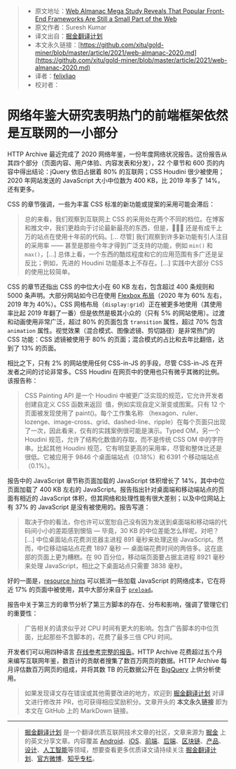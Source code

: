 > * 原文地址：[Web Almanac Mega Study Reveals That Popular Front-End Frameworks Are Still a Small Part of the Web](https://www.infoq.com/news/2021/03/web-almanac-2020)
> * 原文作者：Suresh Kumar
> * 译文出自：[掘金翻译计划](https://github.com/xitu/gold-miner)
> * 本文永久链接：[https://github.com/xitu/gold-miner/blob/master/article/2021/web-almanac-2020.md](https://github.com/xitu/gold-miner/blob/master/article/2021/web-almanac-2020.md)
> * 译者：[felixliao](https://github.com/felixliao)
> * 校对者：

# 网络年鉴大研究表明热门的前端框架依然是互联网的一小部分

HTTP Archive 最近完成了 2020 网络年鉴，一份年度网络状况报告。这份报告从其四个部分（页面内容、用户体验、内容发表和分发），22 个章节和 600 页的内容中得出结论：jQuery 依旧占据着 80% 的互联网；CSS Houdini 很少被使用；2020 年网站发送的 JavaScript 大小中位数为 400 KB，比 2019 年多了 14%，还有更多。

CSS 的章节强调，一些为丰富 CSS 标准的新功能或提案的采用可能会滞后：

> 总的来看，我们观察到互联网上 CSS 的采用处在两个不同的档位。在博客和推文中，我们更趋向于讨论最新最亮的东西，但是， 还是有成千上万的站点在使用十年前的代码。[... 尽管] 我们观察到许多新功能有引人注目的采用率 —— 甚至是那些今年才得到广泛支持的功能，例如 `min()` 和 `max()`，[...] 总体上看，一个东西的酷炫程度和它的应用范围有多广还是呈反比；例如，先进的 Houdini 功能基本上不存在。[...] 实践中大部分 CSS 的使用比较简单。

CSS 的章节还指出 CSS 的中位大小在 60 KB 左右，包含超过 400 条规则和 5000 条声明。大部分网站如今已在使用 [Flexbox 布局](https://css-tricks.com/snippets/css/a-guide-to-flexbox/)（2020 年为 60% 左右，2019 年为 40%）。CSS 网格布局（`display:grid`）正在被更多地使用（其使用率比起 2019 年翻了一番）但是依然是极其小众的（只有 5% 的网站使用）。过渡和动画使用非常广泛，超过 80% 的页面包含 `transition` 属性，超过 70% 包含 `animation` 属性。视觉效果（混合模式、图像滤镜、剪切路径）是非常热门的 CSS 功能：CSS 滤镜被使用于 80% 的页面；混合模式的占比和去年比翻倍，达到了 13% 的页面。

相比之下，只有 2% 的网站使用任何 CSS-in-JS 的手段，尽管 CSS-in-JS 在开发者之间的讨论非常多。CSS Houdini 在网页中的使用也只有微乎其微的比例。该报告称：

> CSS Painting API 是一个 Houdini 中被更广泛实现的规范，它允许开发者创建自定义 CSS 函数来返回 <image> 值，例如实现自定义渐变或图案。只有 12 个页面被发现使用了 paint()。每个工作集名称 （hexagon、ruler、lozenge、image-cross、grid、dashed-line、ripple）在每个页面只出现了一次，因此看来，仅有的实践案例很可能是演示。Typed OM，另一个 Houdini 规范，允许了结构化数值的存取，而不是传统 CSS OM 中的字符串。比起其他 Houdini 规范，它有明显更高的采用率，尽管和整体比还是很低。它被应用于 9846 个桌面端站点（0.18%）和 6391 个移动端站点（0.1%）。

报告中的 JavaScript 章节称页面加载的 JavaScript 体积增长了 14%，其中中位页面加载了 400 KB 左右的 JavaScript。报告指出针对桌面端和移动端站点的页面有相近的 JavaScript 体积，但其网络和处理性能有很大差别；以及中位网站上有 37% 的 JavaScript 是没有被使用的。报告写道：

> 取决于你的看法，你也许可以宽恕自己没有因为发送到桌面端和移动端的代码间小小的差距感到懊恼 — 毕竟，30 KB 的中位差能怎么样呢，对吧？[...] 中位桌面站点花费浏览器主进程 891 毫秒来处理这些 JavaScript。然而，中位移动端站点花费 1897 毫秒 — 桌面端花费时间的两倍多。这在底部的页面上更为糟糕。在 90 百分位，移动端页面要占据主进程 8921 毫秒来处理 JavaScript，相比之下桌面站点只需要 3838 毫秒。

好的一面是，[resource hints](https://www.infoq.com/news/2019/09/webexpo-2019-resource-hints-tips/) 可以抵消一些加载 JavaScript 的网络成本，它在将近 17% 的页面中被使用，其中大部分来自于 [`preload`](https://developer.mozilla.org/en-US/docs/Web/HTML/Preloading_content)。

报告中关于第三方的章节分析了第三方脚本的存在、分布和影响，强调了管理它们的重要性：

> 广告相关的请求似乎对 CPU 时间有更大的影响。包含广告脚本的中位页面，比起那些不含脚本的，花费了最多三倍 CPU 时间。

开发者们可以用四种语言 [在线参考完整的报告](https://almanac.httparchive.org/en/2020/)。HTTP Archive 花费超过五个月来编写互联网年鉴，数百计的贡献者搜集了数百万网页的数据。HTTP Archive 每月评估数百万网页的组成，并将其数 TB 的元数据公开在 [BigQuery](https://httparchive.org/faq#how-do-i-use-bigquery-to-write-custom-queries-over-the-data) 上供分析使用。

> 如果发现译文存在错误或其他需要改进的地方，欢迎到 [掘金翻译计划](https://github.com/xitu/gold-miner) 对译文进行修改并 PR，也可获得相应奖励积分。文章开头的 **本文永久链接** 即为本文在 GitHub 上的 MarkDown 链接。

---

> [掘金翻译计划](https://github.com/xitu/gold-miner) 是一个翻译优质互联网技术文章的社区，文章来源为 [掘金](https://juejin.im) 上的英文分享文章。内容覆盖 [Android](https://github.com/xitu/gold-miner#android)、[iOS](https://github.com/xitu/gold-miner#ios)、[前端](https://github.com/xitu/gold-miner#前端)、[后端](https://github.com/xitu/gold-miner#后端)、[区块链](https://github.com/xitu/gold-miner#区块链)、[产品](https://github.com/xitu/gold-miner#产品)、[设计](https://github.com/xitu/gold-miner#设计)、[人工智能](https://github.com/xitu/gold-miner#人工智能)等领域，想要查看更多优质译文请持续关注 [掘金翻译计划](https://github.com/xitu/gold-miner)、[官方微博](http://weibo.com/juejinfanyi)、[知乎专栏](https://zhuanlan.zhihu.com/juejinfanyi)。
